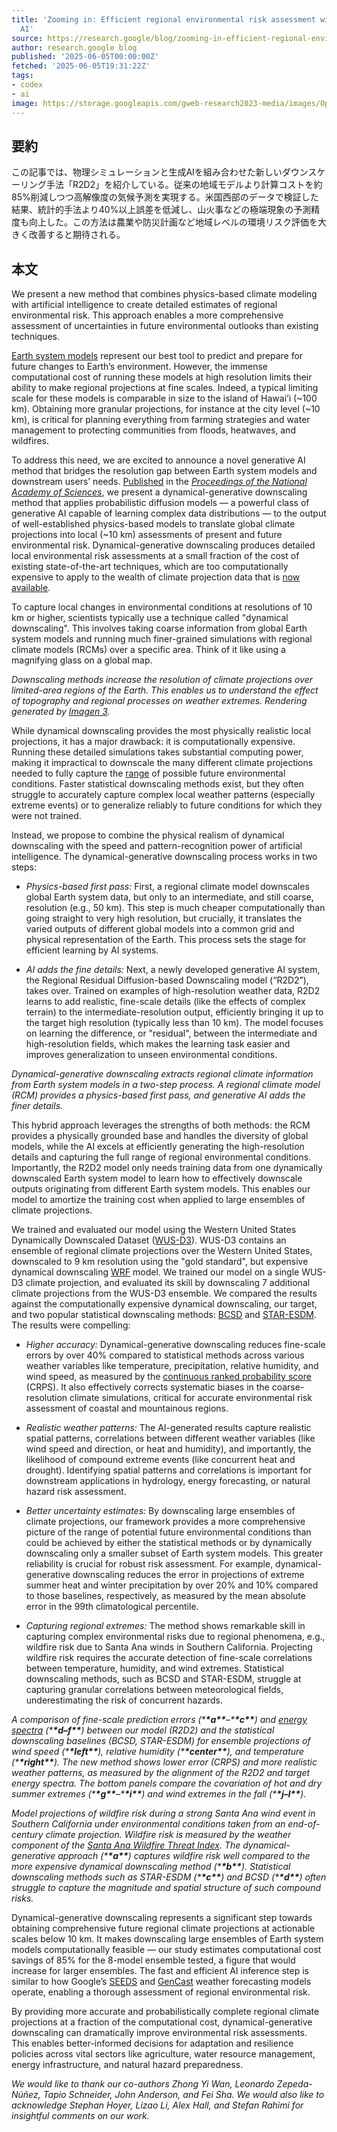 ```yaml
---
title: 'Zooming in: Efficient regional environmental risk assessment with generative
  AI'
source: https://research.google/blog/zooming-in-efficient-regional-environmental-risk-assessment-with-generative-ai/
author: research.google blog
published: '2025-06-05T00:00:00Z'
fetched: '2025-06-05T19:31:22Z'
tags:
- codex
- ai
image: https://storage.googleapis.com/gweb-research2023-media/images/Open_Graph.width-800.format-jpeg.jpg
---
```


## 要約

この記事では、物理シミュレーションと生成AIを組み合わせた新しいダウンスケーリング手法「R2D2」を紹介している。従来の地域モデルより計算コストを約85%削減しつつ高解像度の気候予測を実現する。米国西部のデータで検証した結果、統計的手法より40%以上誤差を低減し、山火事などの極端現象の予測精度も向上した。この方法は農業や防災計画など地域レベルの環境リスク評価を大きく改善すると期待される。

## 本文

We present a new method that combines physics-based climate modeling with artificial intelligence to create detailed estimates of regional environmental risk. This approach enables a more comprehensive assessment of uncertainties in future environmental outlooks than existing techniques.

[Earth system models](https://www.nobelprize.org/prizes/physics/2021/popular-information/) represent our best tool to predict and prepare for future changes to Earth’s environment. However, the immense computational cost of running these models at high resolution limits their ability to make regional projections at fine scales. Indeed, a typical limiting scale for these models is comparable in size to the island of Hawai’i (~100 km). Obtaining more granular projections, for instance at the city level (~10 km), is critical for planning everything from farming strategies and water management to protecting communities from floods, heatwaves, and wildfires.

To address this need, we are excited to announce a novel generative AI method that bridges the resolution gap between Earth system models and downstream users’ needs. [Published](https://doi.org/10.1073/pnas.2420288122) in the [_Proceedings of the National Academy of Sciences_](https://www.pnas.org/), we present a dynamical-generative downscaling method that applies probabilistic diffusion models — a powerful class of generative AI capable of learning complex data distributions — to the output of well-established physics-based models to translate global climate projections into local (~10 km) assessments of present and future environmental risk. Dynamical-generative downscaling produces detailed local environmental risk assessments at a small fraction of the cost of existing state-of-the-art techniques, which are too computationally expensive to apply to the wealth of climate projection data that is [now available](https://wcrp-cmip.org/).

To capture local changes in environmental conditions at resolutions of 10 km or higher, scientists typically use a technique called "dynamical downscaling". This involves taking coarse information from global Earth system models and running much finer-grained simulations with regional climate models (RCMs) over a specific area. Think of it like using a magnifying glass on a global map.

_Downscaling methods increase the resolution of climate projections over limited-area regions of the Earth. This enables us to understand the effect of topography and regional processes on weather extremes. Rendering generated by_ [_Imagen 3_](https://deepmind.google/technologies/imagen-3/)_._

While dynamical downscaling provides the most physically realistic local projections, it has a major drawback: it is computationally expensive. Running these detailed simulations takes substantial computing power, making it impractical to downscale the many different climate projections needed to fully capture the [range](https://www.ipcc.ch/report/ar6/wg1/chapter/chapter-4/) of possible future environmental conditions. Faster statistical downscaling methods exist, but they often struggle to accurately capture complex local weather patterns (especially extreme events) or to generalize reliably to future conditions for which they were not trained.

Instead, we propose to combine the physical realism of dynamical downscaling with the speed and pattern-recognition power of artificial intelligence. The dynamical-generative downscaling process works in two steps:

- _Physics-based first pass:_ First, a regional climate model downscales global Earth system data, but only to an intermediate, and still coarse, resolution (e.g., 50 km). This step is much cheaper computationally than going straight to very high resolution, but crucially, it translates the varied outputs of different global models into a common grid and physical representation of the Earth. This process sets the stage for efficient learning by AI systems.

- _AI adds the fine details:_ Next, a newly developed generative AI system, the Regional Residual Diffusion-based Downscaling model (“R2D2”), takes over. Trained on examples of high-resolution weather data, R2D2 learns to add realistic, fine-scale details (like the effects of complex terrain) to the intermediate-resolution output, efficiently bringing it up to the target high resolution (typically less than 10 km). The model focuses on learning the difference, or "residual", between the intermediate and high-resolution fields, which makes the learning task easier and improves generalization to unseen environmental conditions.

_Dynamical-generative downscaling extracts regional climate information from Earth system models in a two-step process. A regional climate model (RCM) provides a physics-based first pass, and generative AI adds the finer details._

This hybrid approach leverages the strengths of both methods: the RCM provides a physically grounded base and handles the diversity of global models, while the AI excels at efficiently generating the high-resolution details and capturing the full range of regional environmental conditions. Importantly, the R2D2 model only needs training data from one dynamically downscaled Earth system model to learn how to effectively downscale outputs originating from different Earth system models. This enables our model to amortize the training cost when applied to large ensembles of climate projections.

We trained and evaluated our model using the Western United States Dynamically Downscaled Dataset ([WUS-D3](https://doi.org/10.5194/gmd-17-2265-2024)). WUS-D3 contains an ensemble of regional climate projections over the Western United States, downscaled to 9 km resolution using the "gold standard", but expensive dynamical downscaling [WRF](https://www.mmm.ucar.edu/models/wrf) model. We trained our model on a single WUS-D3 climate projection, and evaluated its skill by downscaling 7 additional climate projections from the WUS-D3 ensemble. We compared the results against the computationally expensive dynamical downscaling, our target, and two popular statistical downscaling methods: [BCSD](https://doi.org/10.1029/2001JD000659) and [STAR-ESDM](https://doi.org/10.1029/2023EF004107). The results were compelling:

- _Higher accuracy:_ Dynamical-generative downscaling reduces fine-scale errors by over 40% compared to statistical methods across various weather variables like temperature, precipitation, relative humidity, and wind speed, as measured by the [continuous ranked probability score](<https://doi.org/10.1175/1520-0434(2000)015%3C0559:DOTCRP%3E2.0.CO;2>) (CRPS). It also effectively corrects systematic biases in the coarse-resolution climate simulations, critical for accurate environmental risk assessment of coastal and mountainous regions.

- _Realistic weather patterns:_ The AI-generated results capture realistic spatial patterns, correlations between different weather variables (like wind speed and direction, or heat and humidity), and importantly, the likelihood of compound extreme events (like concurrent heat and drought). Identifying spatial patterns and correlations is important for downstream applications in hydrology, energy forecasting, or natural hazard risk assessment.

- _Better uncertainty estimates:_ By downscaling large ensembles of climate projections, our framework provides a more comprehensive picture of the range of potential future environmental conditions than could be achieved by either the statistical methods or by dynamically downscaling only a smaller subset of Earth system models. This greater reliability is crucial for robust risk assessment. For example, dynamical-generative downscaling reduces the error in projections of extreme summer heat and winter precipitation by over 20% and 10% compared to those baselines, respectively, as measured by the mean absolute error in the 99th climatological percentile.

- _Capturing regional extremes:_ The method shows remarkable skill in capturing complex environmental risks due to regional phenomena, e.g., wildfire risk due to Santa Ana winds in Southern California. Projecting wildfire risk requires the accurate detection of fine-scale correlations between temperature, humidity, and wind extremes. Statistical downscaling methods, such as BCSD and STAR-ESDM, struggle at capturing granular correlations between meteorological fields, underestimating the risk of concurrent hazards.

_A comparison of fine-scale prediction errors (\***\*a\*\***–\***\*c\*\***) and_ [_energy spectra_](https://en.wikipedia.org/wiki/Energy_cascade) _(\***\*d–f\*\***) between our model (R2D2) and the statistical downscaling baselines (BCSD, STAR-ESDM) for ensemble projections of wind speed (\***\*left\*\***), relative humidity (\***\*center\*\***), and temperature (\***\*right\*\***). The new method shows lower error (CRPS) and more realistic weather patterns, as measured by the alignment of the R2D2 and target energy spectra. The bottom panels compare the covariation of hot and dry summer extremes (\***\*g\*\***–\***\*i\*\***) and wind extremes in the fall (\***\*j–l\*\***)._

_Model projections of wildfire risk during a strong Santa Ana wind event in Southern California under environmental conditions taken from an end-of-century climate projection. Wildfire risk is measured by the weather component of the_ [_Santa Ana Wildfire Threat Index_](https://www.fs.usda.gov/science-technology/fire/forecasting/santa-ana-wildfire-threat-index)_. The dynamical-generative approach (\***\*a\*\***) captures wildfire risk well compared to the more expensive dynamical downscaling method (\***\*b\*\***). Statistical downscaling methods such as STAR-ESDM (\***\*c\*\***) and BCSD (\***\*d\*\***) often struggle to capture the magnitude and spatial structure of such compound risks._

Dynamical-generative downscaling represents a significant step towards obtaining comprehensive future regional climate projections at actionable scales below 10 km. It makes downscaling large ensembles of Earth system models computationally feasible — our study estimates computational cost savings of 85% for the 8-model ensemble tested, a figure that would increase for larger ensembles. The fast and efficient AI inference step is similar to how Google’s [SEEDS](https://research.google/blog/generative-ai-to-quantify-uncertainty-in-weather-forecasting/) and [GenCast](https://deepmind.google/discover/blog/gencast-predicts-weather-and-the-risks-of-extreme-conditions-with-sota-accuracy/) weather forecasting models operate, enabling a thorough assessment of regional environmental risk.

By providing more accurate and probabilistically complete regional climate projections at a fraction of the computational cost, dynamical-generative downscaling can dramatically improve environmental risk assessments. This enables better-informed decisions for adaptation and resilience policies across vital sectors like agriculture, water resource management, energy infrastructure, and natural hazard preparedness.

_We would like to thank our co-authors Zhong Yi Wan, Leonardo Zepeda-Núñez, Tapio Schneider, John Anderson, and Fei Sha. We would also like to acknowledge Stephan Hoyer, Lizao Li, Alex Hall, and Stefan Rahimi for insightful comments on our work._
